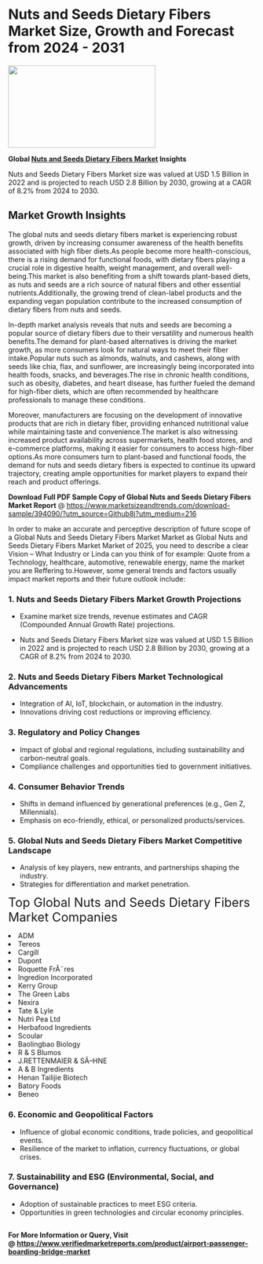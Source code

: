 <H1>Nuts and Seeds Dietary Fibers Market Size, Growth and Forecast from 2024 - 2031</H1><img class="aligncenter size-medium wp-image-584254" src="https://thirdeyenews.in/wp-content/uploads/2024/09/Global-Market-Research-300x168.jpeg" alt="" width="300" height="168" /><p><strong>Global&nbsp;<a href="https://www.marketsizeandtrends.com/download-sample/394090/?utm_source=Github8j?utm_medium=216">Nuts and Seeds Dietary Fibers Market</a> Insights</strong></p><p>Nuts and Seeds Dietary Fibers Market size was valued at USD 1.5 Billion in 2022 and is projected to reach USD 2.8 Billion by 2030, growing at a CAGR of 8.2% from 2024 to 2030.</p><p><h2>Market Growth Insights</h2> <p>The global nuts and seeds dietary fibers market is experiencing robust growth, driven by increasing consumer awareness of the health benefits associated with high fiber diets.As people become more health-conscious, there is a rising demand for functional foods, with dietary fibers playing a crucial role in digestive health, weight management, and overall well-being.This market is also benefiting from a shift towards plant-based diets, as nuts and seeds are a rich source of natural fibers and other essential nutrients.Additionally, the growing trend of clean-label products and the expanding vegan population contribute to the increased consumption of dietary fibers from nuts and seeds.</p> <p>In-depth market analysis reveals that nuts and seeds are becoming a popular source of dietary fibers due to their versatility and numerous health benefits.The demand for plant-based alternatives is driving the market growth, as more consumers look for natural ways to meet their fiber intake.Popular nuts such as almonds, walnuts, and cashews, along with seeds like chia, flax, and sunflower, are increasingly being incorporated into health foods, snacks, and beverages.The rise in chronic health conditions, such as obesity, diabetes, and heart disease, has further fueled the demand for high-fiber diets, which are often recommended by healthcare professionals to manage these conditions.</p> <p>Moreover, manufacturers are focusing on the development of innovative products that are rich in dietary fiber, providing enhanced nutritional value while maintaining taste and convenience.The market is also witnessing increased product availability across supermarkets, health food stores, and e-commerce platforms, making it easier for consumers to access high-fiber options.As more consumers turn to plant-based and functional foods, the demand for nuts and seeds dietary fibers is expected to continue its upward trajectory, creating ample opportunities for market players to expand their reach and product offerings.</p> <p><span class=""><strong>Download Full PDF Sample Copy of Global Nuts and Seeds Dietary Fibers Market Report</strong> @ <a href="https://www.marketsizeandtrends.com/download-sample/394090/?utm_source=Github8j?utm_medium=216" target="_blank">https://www.marketsizeandtrends.com/download-sample/394090/?utm_source=Github8j?utm_medium=216</a></span></p><p>In order to make an accurate and perceptive description of future scope of a Global&nbsp;Nuts and Seeds Dietary Fibers Market Market as Global&nbsp;Nuts and Seeds Dietary Fibers Market Market of 2025, you need to describe a clear Vision &ndash; What Industry or Linda can you think of for example: Quote from a Technology, healthcare, automotive, renewable energy, name the market you are Reffering to.However, some general trends and factors usually impact market reports and their future outlook include:</p><h3>1.&nbsp;<strong>Nuts and Seeds Dietary Fibers Market Growth Projections</strong></h3><ul><li>Examine market size trends, revenue estimates and CAGR (Compounded Annual Growth Rate) projections.</li><li><p>Nuts and Seeds Dietary Fibers Market size was valued at USD 1.5 Billion in 2022 and is projected to reach USD 2.8 Billion by 2030, growing at a CAGR of 8.2% from 2024 to 2030.</p></li></ul><h3>2.&nbsp;<strong>Nuts and Seeds Dietary Fibers Market Technological Advancements</strong></h3><ul><li>Integration of AI, IoT, blockchain, or automation in the industry.</li><li>Innovations driving cost reductions or improving efficiency.</li></ul><h3>3.&nbsp;<strong>Regulatory and Policy Changes</strong></h3><ul><li>Impact of global and regional regulations, including sustainability and carbon-neutral goals.</li><li>Compliance challenges and opportunities tied to government initiatives.</li></ul><h3>4.&nbsp;<strong>Consumer Behavior Trends</strong></h3><ul><li>Shifts in demand influenced by generational preferences (e.g., Gen Z, Millennials).</li><li>Emphasis on eco-friendly, ethical, or personalized products/services.</li></ul><h3>5.&nbsp;<strong>Global Nuts and Seeds Dietary Fibers Market Competitive Landscape</strong></h3><ul><li>Analysis of key players, new entrants, and partnerships shaping the industry.</li><li>Strategies for differentiation and market penetration.</li></ul><p data-pm-slice="1 1 []"><span style="color: inherit; font-family: inherit; font-size: 25px;">Top Global Nuts and Seeds Dietary Fibers Market Companies</span></p><div class="" data-test-id=""><p><li>ADM</li><li> Tereos</li><li> Cargill</li><li> Dupont</li><li> Roquette FrÃ¨res</li><li> Ingredion Incorporated</li><li> Kerry Group</li><li> The Green Labs</li><li> Nexira</li><li> Tate & Lyle</li><li> Nutri Pea Ltd</li><li> Herbafood Ingredients</li><li> Scoular</li><li> Baolingbao Biology</li><li> R & S Blumos</li><li> J.RETTENMAIER & SÃ–HNE</li><li> A & B Ingredients</li><li> Henan Tailijie Biotech</li><li> Batory Foods</li><li> Beneo</li></p></div><h3>6.&nbsp;<strong>Economic and Geopolitical Factors</strong></h3><ul><li>Influence of global economic conditions, trade policies, and geopolitical events.</li><li>Resilience of the market to inflation, currency fluctuations, or global crises.</li></ul><h3>7.&nbsp;<strong>Sustainability and ESG (Environmental, Social, and Governance)</strong></h3><ul><li>Adoption of sustainable practices to meet ESG criteria.</li><li>Opportunities in green technologies and circular economy principles.</li></ul><h2><strong style="font-size: 14px;">For More Information or Query, Visit @&nbsp;</strong><a style="background-color: #ffffff; font-size: 14px;" href="https://www.marketsizeandtrends.com/report/nuts-and-seeds-dietary-fibers-market/" target="_blank">https://www.verifiedmarketreports.com/product/airport-passenger-boarding-bridge-market</a></h2>
